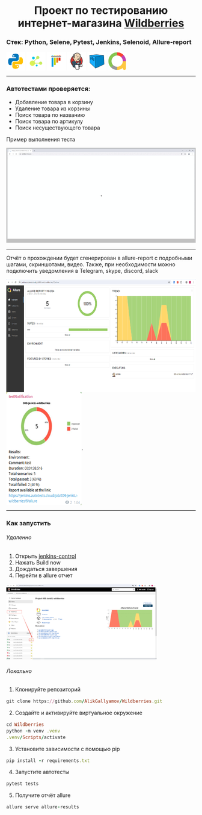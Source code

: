 <h1 align="center">Проект по тестированию интернет-магазина <a href="https://www.wildberries.ru/"> Wildberries </a> </h1>



### Стек: Python, Selene, Pytest, Jenkins, Selenoid, Allure-report
<p align="left">
<img align="center" src="logo/python.svg" width="50"/>
<img align="center"  src="logo/selene.png" width="50"/>
<img align="center"  src="logo/pytest-original.svg" width="50"/>
<img align="center"  src="logo/Jenkins.svg" width="50"/>
<img align="center"  src="logo/Selenoid.svg" width="50"/>
<img align="center"  src="logo/Allure_new.png" width="50"/>
</p>

---

### Автотестами проверяется:

- Добавление товара в корзину  
- Удаление товара из корзины
- Поиск товара по названию  
- Поиск товара по артикулу  
- Поиск несуществующего товара  

Пример выполнения теста


<img src="readme_files/add_to_cart.gif" width="600"/>  

---

Отчёт о прохождении будет сгенерирован в allure-report с подробными шагами, скриншотами, видео.
Также, при необходимости можно подключить уведомления в Telegram, skype, discord, slack  


<img align="left" src="readme_files/allure_report.png" width="600" height="300"/>  
<img align="center" src="readme_files/tg_screen.png" width="200" height="300"/>.

---


### Как запустить

###### Удаленно

1. Открыть <a href="https://jenkins.autotests.cloud/job/009-JenkiLi-wildberries/"> jenkins-control  </a>
2. Нажать Build now
3. Дождаться завершения 
4. Перейти в allure отчет

<img src="readme_files/jenkins_control.png" width="400" height="200"/>  

###### Локально

1. Клонируйте репозиторий
```ruby
git clone https://github.com/AlikGallyamov/Wildberries.git
```
2. Создайте и активируйте виртуальное окружение
  ```ruby
  cd Wildberries
  python -m venv .venv
  .venv/Scripts/activate
  ```
3. Установите зависимости с помощью pip
  ```ruby
  pip install -r requirements.txt
  ```
4. Запустите автотесты 
  ```ruby
  pytest tests
  ```
5. Получите отчёт allure
```ruby
allure serve allure-results
``` 





